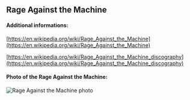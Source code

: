 ## Rage Against the Machine
#### Additional informations:
[https://en.wikipedia.org/wiki/Rage_Against_the_Machine](https://en.wikipedia.org/wiki/Rage_Against_the_Machine)

[https://en.wikipedia.org/wiki/Rage_Against_the_Machine_discography](https://en.wikipedia.org/wiki/Rage_Against_the_Machine_discography)

#### Photo of the Rage Against the Machine:
![Rage Against the Machine photo](https://upload.wikimedia.org/wikipedia/commons/thumb/b/b8/Rage_Against_The_Machine_%28cropped%29.jpg/267px-Rage_Against_The_Machine_%28cropped%29.jpg)
